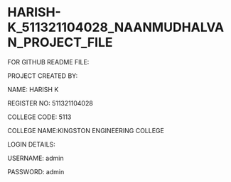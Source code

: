 # HARISH-K_511321104028_NAANMUDHALVAN_PROJECT_FILE

FOR GITHUB README FILE:


PROJECT CREATED BY:

NAME: HARISH K

REGISTER NO: 511321104028

COLLEGE CODE: 5113

COLLEGE NAME:KINGSTON ENGINEERING COLLEGE

LOGIN DETAILS:

USERNAME: admin

PASSWORD: admin
